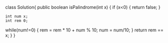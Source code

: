 class Solution{ public boolean isPalindrome(int x) { if (x<0) { return false; }

    int num x;
    int rem 0;

   while(num!=0)
   {
     rem = rem * 10 + num % 10;
     num = num/10;
   }
   return rem == x;
} }
